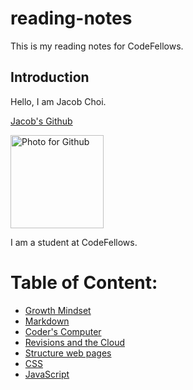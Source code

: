 # reading-notes
This is my reading notes for CodeFellows.

## Introduction
Hello, I am Jacob Choi.

[Jacob's Github](https://github.com/Choij12)

<img width="149" alt="Photo for Github" src="https://user-images.githubusercontent.com/91853244/135907212-c1ccc99f-d533-48ab-8684-3f40a592fd2d.png">

I am a student at CodeFellows.

# Table of Content:
- [Growth Mindset](growth_mindset.md)
- [Markdown](markdown.md)
- [Coder's Computer](Coders_Computer.md)
- [Revisions and the Cloud](Revisions_and_the_cloud.md)
- [Structure web pages](Structure_Web_Pages_With_HTML.md)
- [CSS](CSS.md)
- [JavaScript](Javascript.md)
